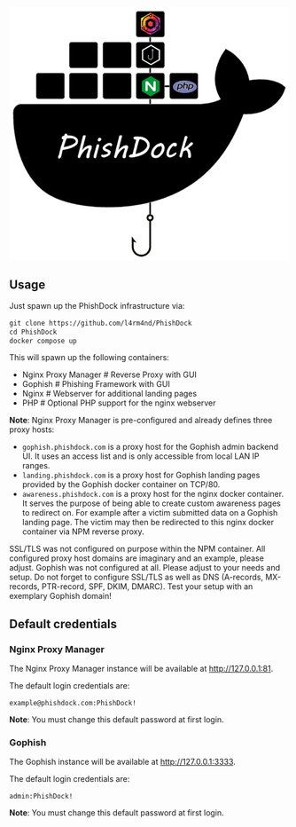 <p align="center">
  <img src="logo.png"/>
</p>

## Usage

Just spawn up the PhishDock infrastructure via:

````
git clone https://github.com/l4rm4nd/PhishDock
cd PhishDock
docker compose up
````

This will spawn up the following containers:

- Nginx Proxy Manager # Reverse Proxy with GUI
- Gophish # Phishing Framework with GUI
- Nginx # Webserver for additional landing pages
- PHP # Optional PHP support for the nginx webserver

**Note**: Nginx Proxy Manager is pre-configured and already defines three proxy hosts:
- `gophish.phishdock.com` is a proxy host for the Gophish admin backend UI. It uses an access list and is only accessible from local LAN IP ranges.
- `landing.phishdock.com` is a proxy host for Gophish landing pages provided by the Gophish docker container on TCP/80. 
- `awareness.phishdock.com` is a proxy host for the nginx docker container. It serves the purpose of being able to create custom awareness pages to redirect on. For example after a victim submitted data on a Gophish landing page. The victim may then be redirected to this nginx docker container via NPM reverse proxy.

SSL/TLS was not configured on purpose within the NPM container. All configured proxy host domains are imaginary and an example, please adjust. Gophish was not configured at all. Please adjust to your needs and setup. Do not forget to configure SSL/TLS as well as DNS (A-records, MX-records, PTR-record, SPF, DKIM, DMARC). Test your setup with an exemplary Gophish domain!

## Default credentials

### Nginx Proxy Manager

The Nginx Proxy Manager instance will be available at http://127.0.0.1:81.

The default login credentials are:

````
example@phishdock.com:PhishDock!
````

**Note**: You must change this default password at first login.

### Gophish

The Gophish instance will be available at http://127.0.0.1:3333.

The default login credentials are:

````
admin:PhishDock!
````

**Note**: You must change this default password at first login.
